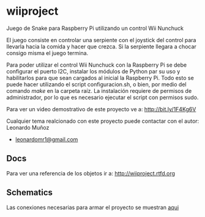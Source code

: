 wiiproject
==========
Juego de Snake para Raspberry Pi utilizando un control Wii Nunchuck

El juego consiste en controlar una serpiente con el joystick del control para llevarla hacia la comida y hacer que crezca. Si la serpiente llegara a chocar consigo misma el juego termina.

Para poder utilizar el control Wii Nunchuck con la Raspberry Pi se debe configurar el puerto I2C, instalar los módulos de Python par su uso y habilitarlos para que sean cargados al inicial la Raspberry Pi. Todo esto se puede hacer utilizando el script configuracion.sh, o bien, por medio del comando *make* en la carpeta raíz. La instalación requiere de permisos de administrador, por lo que es necesario ejecutar el script con permisos sudo.

Para ver un video demostrativo de este proyecto ve a:
http://bit.ly/1F4Kg6V

Cualquier tema realcionado con este proyecto puede contactar con el autor:
	Leonardo Muñoz
* leonardomr1@gmail.com

Docs
----
Para ver una referencia de los objetos ir a: http://wiiproject.rtfd.org

Schematics
----------
Las conexiones necesarias para armar el proyecto se muestran [aqui](schematics/)
